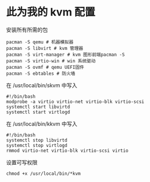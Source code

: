 # 此为我的 kvm 配置

安装所有所需的包
```
pacman -S qemu # 机器模拟器
pacman -S libvirt # kvm 管理器
pacman -S virt-manager # kvm 图形前端pacman -S 
pacman -S virtio-win # win 系统驱动
pacman -S ovmf # qemu UEFI固件
pacman -S ebtables # 防火墙
```

在 /usr/local/bin/skvm 中写入
```
#!/bin/bash
modprobe -a virtio virtio-net virtio-blk virtio-scsi
systemctl start libvirtd
systemctl start virtlogd
```
在 /usr/local/bin/kkvm 中写入
```
#!/bin/bash
systemctl stop libvirtd
systemctl stop virtlogd
rmmod virtio-net virtio-blk virtio-scsi virtio
```
设置可写权限
```
chmod +x /usr/local/bin/*kvm
```
